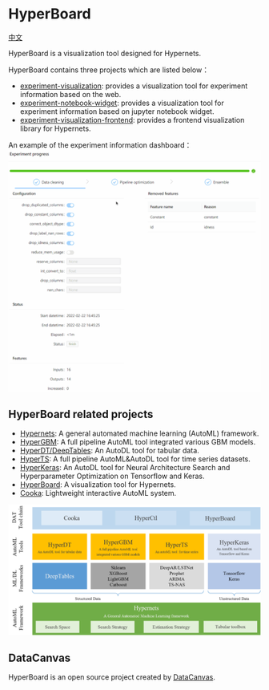 # HyperBoard

[中文](README_CN.md)

HyperBoard is a visualization tool designed for Hypernets.

HyperBoard contains three projects which are listed below：
- [experiment-visualization](./experiment-visualization): provides a visualization tool for experiment information based on the web.
- [experiment-notebook-widget](./experiment-notebook-widget): provides a visualization tool for experiment information based on jupyter notebook widget.
- [experiment-visualization-frontend](./experiment-visualization-frontend): provides a frontend visualization library for Hypernets.

An example of the experiment information dashboard：
![experiment_process.gif](docs/images/experiment_process.gif)

## HyperBoard related projects
 
* [Hypernets](https://github.com/DataCanvasIO/Hypernets): A general automated machine learning (AutoML) framework.
* [HyperGBM](https://github.com/DataCanvasIO/HyperGBM): A full pipeline AutoML tool integrated various GBM models.
* [HyperDT/DeepTables](https://github.com/DataCanvasIO/DeepTables): An AutoDL tool for tabular data.
* [HyperTS](https://github.com/DataCanvasIO/HyperTS): A full pipeline AutoML&AutoDL tool for time series datasets.
* [HyperKeras](https://github.com/DataCanvasIO/HyperKeras): An AutoDL tool for Neural Architecture Search and Hyperparameter Optimization on Tensorflow and Keras.
* [HyperBoard](https://github.com/DataCanvasIO/HyperBoard): A visualization tool for Hypernets.
* [Cooka](https://github.com/DataCanvasIO/Cooka): Lightweight interactive AutoML system.

![DataCanvas AutoML Toolkit](docs/images/DAT2.5.png)


## DataCanvas
HyperBoard is an open source project created by [DataCanvas](https://www.datacanvas.com/).
